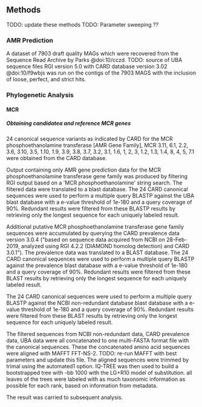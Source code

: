 ## Methods
TODO: update these methods
TODO: Parameter sweeping ??

### AMR Prediction

A dataset of 7903 draft quality MAGs which were recovered from the Sequence Read Archive by Parks @doi:10/cczd.
TODO: source of UBA sequence files
RGI version 5.0 with CARD database version 3.02  @doi:10/f9wbjs was run on the contigs of the 7903 MAGS with the inclusion of loose, perfect, and strict hits.

### Phylogenetic Analysis

#### MCR

##### Obtaining candidatea and reference MCR genes

24 canonical sequence variants as indicated by CARD for the MCR phosphoethanolamine transferase [AMR Gene Family], MCR 3.11, 6.1, 2.2, 3.6, 3.10, 3.5, 1.10, 1.9, 3.9, 3.8, 3.7, 3.2, 3.1, 1.6, 1, 2, 3, 1.2, 1.3, 1.4, 8, 4, 5, 7.1 were obtained from the CARD database.

Output containing only AMR gene prediction data for the MCR phosphoethanolamine transferase gene family was produced by filtering RGI output based on a 'MCR phosphoethanolamine' string search.
The filtered data were translated to a blast database.
The 24 CARD canonical sequences were used to perform a multiple query BLASTP against the UBA blast database with a e-value threshold of 1e-180 and a query coverage of 90%.
Redundant results were filtered from these BLASTP results by retrieving only the longest sequence for each uniquely labeled result. 

Additional putative MCR phosphoethanolamine transferase gene family sequences were accumulated by querying the CARD prevalence data version 3.0.4 ("based on sequence data acquired from NCBI on 28-Feb-2019, analyzed using RGI 4.2.2 (DIAMOND homolog detection) and CARD 3.0.1").
The prevalence data was translated to a BLAST database.
The 24 CARD canonical sequences were used to perform a multiple query BLASTP against the prevalence blast database with a e-value threshold of 1e-180 and a query coverage of 90%.
Redundant results were filtered from these BLAST results by retrieving only the longest sequence for each uniquely labeled result.

The 24 CARD canonical sequences were used to perform a multiple query BLASTP against the NCBI non-redundant database blast database with a e-value threshold of 1e-180 and a query coverage of 90%.
Redundant results were filtered from these BLAST results by retrieving only the longest sequence for each uniquely labeled result.

The filtered sequences from NCBI non-redundant data, CARD prevalence data, UBA data were all concatenated to one multi-FASTA format file with the canonical sequences.
These the concatenated amino acid sequences were aligned with MAFFT FFT-NS-2.
TODO: re-run MAFFT with best parameters and update this file.
The aligned sequences were trimmed by trimal using the automated1 option.
IQ-TREE was then used to build a bootstrapped tree with -bb 1000 with the LG+R10 model of substitution.
all leaves of the trees were labeled with as much taxonomic information as possible for each rank, based on information from metadata.

The result was carried to subsequent analysis.

